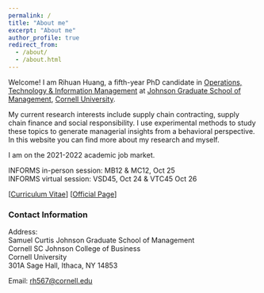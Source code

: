 ```yaml
---
permalink: /
title: "About me"
excerpt: "About me"
author_profile: true
redirect_from: 
  - /about/
  - /about.html
---
```


Welcome! I am Rihuan Huang, a fifth-year PhD candidate in [Operations, Technology & Information Management](https://business.cornell.edu/faculty-research/areas/operations-technology-and-information-management/) at [Johnson Graduate School of Management](https://www.johnson.cornell.edu/), [Cornell University](https://www.cornell.edu/). 

My current research interests include supply chain contracting, supply chain finance and social responsibility. I use 
experimental methods to study these topics to generate managerial insights from a behavioral perspective. In this 
website you can find more about my research and myself.

I am on the 2021-2022 academic job market.

INFORMS in-person session: MB12 & MC12, Oct 25 <br />
INFORMS virtual session: VSD45, Oct 24 & VTC45 Oct 26

[[Curriculum Vitae](https://rihuanhuang.github.io/files/CV_rihuanhuang.pdf)] 
[[Official Page](https://www.johnson.cornell.edu/programs/phd-program/current-students/rh567/)]


### Contact Information

Address:<br />
Samuel Curtis Johnson Graduate School of Management 
<br />
Cornell SC Johnson College of Business
<br />
Cornell University
<br />
301A Sage Hall, Ithaca, NY 14853

Email: [rh567@cornell.edu](mailto:rh567@cornell.edu)

<script type='text/javascript' id='clustrmaps' src='//cdn.clustrmaps.com/map_v2.js?cl=ffffff&w=70&t=n&d=JcipEIJFW-dkhJcB4z_6Jp7_Ri_X9ng5LK5H8qNNy1M&co=ffffff&cmo=ffffff&cmn=ffffff'></script>
